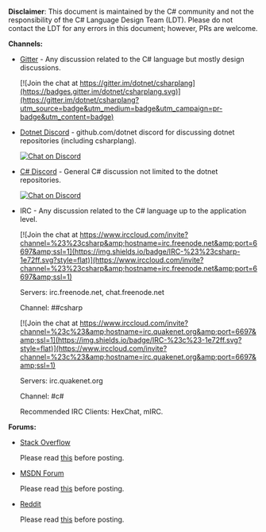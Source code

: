 **Disclaimer**: This document is maintained by the C# community and not the responsibility of the C# Language Design Team (LDT). Please do not contact the LDT for any errors in this document; however, PRs are welcome. 

**Channels:**

- [Gitter](https://gitter.im/dotnet/csharplang) - Any discussion related to the C# language but mostly design discussions.

    [![Join the chat at https://gitter.im/dotnet/csharplang](https://badges.gitter.im/dotnet/csharplang.svg)](https://gitter.im/dotnet/csharplang?utm_source=badge&utm_medium=badge&utm_campaign=pr-badge&utm_content=badge)

- [Dotnet Discord](https://aka.ms/dotnet-discord-csharp) - github.com/dotnet discord for discussing dotnet repositories (including csharplang).

    [![Chat on Discord](https://discordapp.com/api/guilds/143867839282020352/widget.png)](https://aka.ms/dotnet-discord-csharp)

- [C# Discord](https://aka.ms/csharp-discord) - General C# discussion not limited to the dotnet repositories.

    [![Chat on Discord](https://discordapp.com/api/guilds/102860784329052160/widget.png)](https://aka.ms/csharp-discord)

- IRC - Any discussion related to the C# language up to the application level.

    [![Join the chat at https://www.irccloud.com/invite?channel=%23%23csharp&amp;hostname=irc.freenode.net&amp;port=6697&amp;ssl=1](https://img.shields.io/badge/IRC-%23%23csharp-1e72ff.svg?style=flat)](https://www.irccloud.com/invite?channel=%23%23csharp&amp;hostname=irc.freenode.net&amp;port=6697&amp;ssl=1) 

    Servers: irc.freenode.net, chat.freenode.net
    
    Channel: ##csharp

    [![Join the chat at https://www.irccloud.com/invite?channel=%23c%23&amp;hostname=irc.quakenet.org&amp;port=6697&amp;ssl=1](https://img.shields.io/badge/IRC-%23c%23-1e72ff.svg?style=flat)](https://www.irccloud.com/invite?channel=%23c%23&amp;hostname=irc.quakenet.org&amp;port=6697&amp;ssl=1) 

    Servers: irc.quakenet.org
    
    Channel: #c#

    Recommended IRC Clients: HexChat, mIRC.

**Forums:**

- [Stack Overflow](https://stackoverflow.com)

    Please read [this](https://stackoverflow.com/help/dont-ask) before posting.

- [MSDN Forum](https://social.msdn.microsoft.com/Forums/vstudio/en-US/home?forum=csharpgeneral)

    Please read [this](https://social.msdn.microsoft.com/Forums/vstudio/en-US/df14dc5f-982b-4676-b767-6123c8a90495/where-is-the-correct-place-to-make-posts-regarding-aspnet-sql-or-another-topic-that-is-not-related?forum=csharpgeneral) before posting.

- [Reddit](https://www.reddit.com/r/csharp/)

    Please read [this](https://www.reddit.com/r/csharp/comments/3xn6sm/welcome_to_rcsharp_read_this_post_before) before posting.
